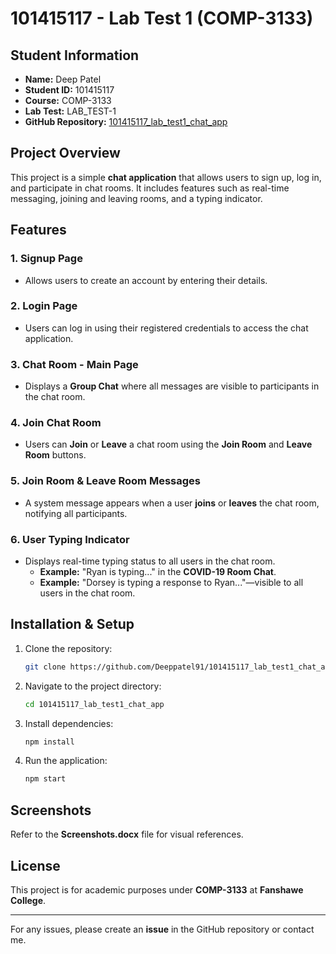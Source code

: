 # 101415117 - Lab Test 1 (COMP-3133)

## Student Information
- **Name:** Deep Patel  
- **Student ID:** 101415117  
- **Course:** COMP-3133  
- **Lab Test:** LAB_TEST-1  
- **GitHub Repository:** [101415117_lab_test1_chat_app](https://github.com/Deeppatel91/101415117_lab_test1_chat_app)

## Project Overview
This project is a simple **chat application** that allows users to sign up, log in, and participate in chat rooms. It includes features such as real-time messaging, joining and leaving rooms, and a typing indicator.

## Features

### 1. Signup Page
- Allows users to create an account by entering their details.

### 2. Login Page
- Users can log in using their registered credentials to access the chat application.

### 3. Chat Room - Main Page
- Displays a **Group Chat** where all messages are visible to participants in the chat room.

### 4. Join Chat Room
- Users can **Join** or **Leave** a chat room using the **Join Room** and **Leave Room** buttons.

### 5. Join Room & Leave Room Messages
- A system message appears when a user **joins** or **leaves** the chat room, notifying all participants.

### 6. User Typing Indicator
- Displays real-time typing status to all users in the chat room.
  - **Example:** "Ryan is typing..." in the **COVID-19 Room Chat**.
  - **Example:** "Dorsey is typing a response to Ryan..."—visible to all users in the chat room.

## Installation & Setup
1. Clone the repository:
   ```bash
   git clone https://github.com/Deeppatel91/101415117_lab_test1_chat_app.git
   ```
2. Navigate to the project directory:
   ```bash
   cd 101415117_lab_test1_chat_app
   ```
3. Install dependencies:
   ```bash
   npm install
   ```
4. Run the application:
   ```bash
   npm start
   ```

## Screenshots
Refer to the **Screenshots.docx** file for visual references.

## License
This project is for academic purposes under **COMP-3133** at **Fanshawe College**.

---
For any issues, please create an **issue** in the GitHub repository or contact me.
